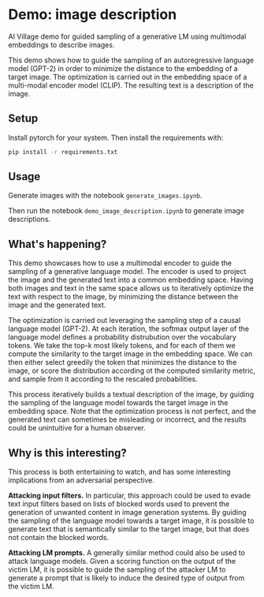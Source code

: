 # Demo: image description

AI Village demo for guided sampling of a generative LM using multimodal embeddings to describe images.

This demo shows how to guide the sampling of an autoregressive language model (GPT-2) in order to minimize the distance to the embedding of a target image. The optimization is carried out in the embedding space of a multi-modal encoder model (CLIP). The resulting text is a description of the image.

## Setup

Install pytorch for your system. Then install the requirements with:
```bash 
pip install -r requirements.txt
``` 

## Usage

Generate images with the notebook `generate_images.ipynb`.

Then run the notebook `demo_image_description.ipynb` to generate image descriptions.


## What's happening?

This demo showcases how to use a multimodal encoder to guide the sampling of a generative language model.
The encoder is used to project the image and the generated text into a common embedding space.
Having both images and text in the same space allows us to iteratively optimize the text with respect to the image, by minimizing the distance between the image and the generated text.

The optimization is carried out leveraging the sampling step of a causal language model (GPT-2). 
At each iteration, the softmax output layer of the language model defines a probability distrubution over the vocabulary tokens.
We take the top-k most likely tokens, and for each of them we compute the similarity to the target image in the embedding space.
We can then either select greedily the token that minimizes the distance to the image, or score the distribution according ot the computed similarity metric, and sample from it according to the rescaled probabilities.

This process iteratively builds a textual description of the image, by guiding the sampling of the language model towards the target image in the embedding space.
Note that the optimization process is not perfect, and the generated text can sometimes be misleading or incorrect, and the results could be unintuitive for a human observer.

## Why is this interesting?

This process is both entertaining to watch, and has some interesting implications from an adversarial perspective.

**Attacking input filters.** In particular, this approach could be used to evade text input filters based on lists of blocked words used to prevent the generation of unwanted content in image generation systems.
By guiding the sampling of the language model towards a target image, it is possible to generate text that is semantically similar to the target image, but that does not contain the blocked words.

**Attacking LM prompts.** A generally similar method could also be used to attack language models. Given a scoring function on the output of the victim LM, it is possible to guide the sampling of the attacker LM to generate a prompt that is likely to induce the desired type of output from the victim LM.